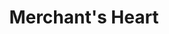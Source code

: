 ---
title: Merchant's Heart
position: 2
feature-image: "/uploads/merchants-heart-feature.jpg"
is-carousel: true
carousel-text: Creating a cultural shift… and a range of premium mixers
link: "projects/merchants-heart/"
---
